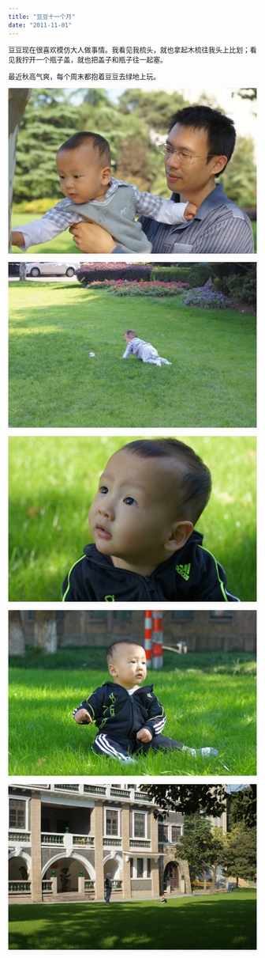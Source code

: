 ```yaml
---
title: "豆豆十一个月"
date: "2011-11-01"
---
```


豆豆现在很喜欢模仿大人做事情。我看见我梳头，就也拿起木梳往我头上比划；看见我拧开一个瓶子盖，就也把盖子和瓶子往一起塞。

最近秋高气爽，每个周末都抱着豆豆去绿地上玩。

![DSC02703](images/dsc02703.jpg "DSC02703")

![DSC02767](images/dsc02767.jpg "DSC02767")

![DSC02823](images/dsc02823.jpg "DSC02823")

![DSC02847](images/dsc02847.jpg "DSC02847")

![DSC02889](images/dsc02889.jpg "DSC02889")
